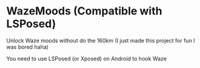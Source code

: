 
# WazeMoods (Compatible with LSPosed)

Unlock Waze moods without do the 160km (I just made this project for fun I was bored haha)

You need to use LSPosed (or Xposed) on Android to hook Waze
